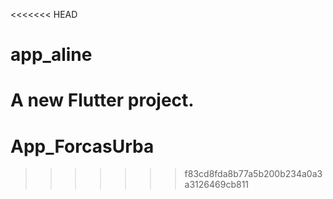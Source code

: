 <<<<<<< HEAD
# app_aline

A new Flutter project.
=======
# App_ForcasUrba
>>>>>>> f83cd8fda8b77a5b200b234a0a3a3126469cb811
